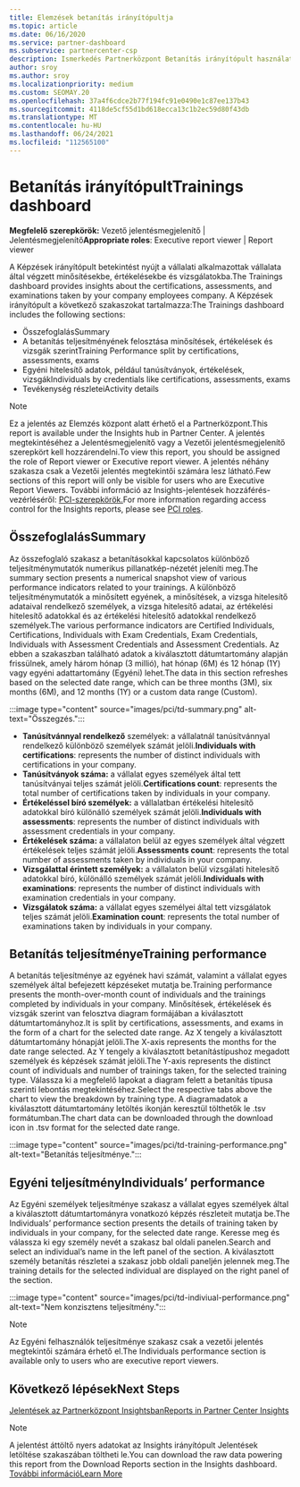 ```yaml
---
title: Elemzések betanítás irányítópultja
ms.topic: article
ms.date: 06/16/2020
ms.service: partner-dashboard
ms.subservice: partnercenter-csp
description: Ismerkedés Partnerközpont Betanítás irányítópult használatával. A képzés az egyik jelentés, amely a Partnerközpont Insights (PCI) területen érhető el.
author: sroy
ms.author: sroy
ms.localizationpriority: medium
ms.custom: SEOMAY.20
ms.openlocfilehash: 37a4f6cdce2b77f194fc91e0490e1c87ee137b43
ms.sourcegitcommit: 4118de5cf55d1bd618ecca13c1b2ec59d80f43db
ms.translationtype: MT
ms.contentlocale: hu-HU
ms.lasthandoff: 06/24/2021
ms.locfileid: "112565100"
---
```

# <a name="trainings-dashboard"></a><span data-ttu-id="f301e-104">Betanítás irányítópult</span><span class="sxs-lookup"><span data-stu-id="f301e-104">Trainings dashboard</span></span>

<span data-ttu-id="f301e-105">**Megfelelő szerepkörök:** Vezető jelentésmegjelenítő | Jelentésmegjelenítő</span><span class="sxs-lookup"><span data-stu-id="f301e-105">**Appropriate roles**: Executive report viewer | Report viewer</span></span>

<span data-ttu-id="f301e-106">A Képzések irányítópult betekintést nyújt a vállalati alkalmazottak vállalata által végzett minősítésekbe, értékelésekbe és vizsgálatokba.</span><span class="sxs-lookup"><span data-stu-id="f301e-106">The Trainings dashboard provides insights about the certifications, assessments, and examinations taken by your company employees company.</span></span> <span data-ttu-id="f301e-107">A Képzések irányítópult a következő szakaszokat tartalmazza:</span><span class="sxs-lookup"><span data-stu-id="f301e-107">The Trainings dashboard includes the following sections:</span></span>

- <span data-ttu-id="f301e-108">Összefoglalás</span><span class="sxs-lookup"><span data-stu-id="f301e-108">Summary</span></span>
- <span data-ttu-id="f301e-109">A betanítás teljesítményének felosztása minősítések, értékelések és vizsgák szerint</span><span class="sxs-lookup"><span data-stu-id="f301e-109">Training Performance split by certifications, assessments, exams</span></span>
- <span data-ttu-id="f301e-110">Egyéni hitelesítő adatok, például tanúsítványok, értékelések, vizsgák</span><span class="sxs-lookup"><span data-stu-id="f301e-110">Individuals by credentials like certifications, assessments, exams</span></span>
- <span data-ttu-id="f301e-111">Tevékenység részletei</span><span class="sxs-lookup"><span data-stu-id="f301e-111">Activity details</span></span>

>[!NOTE] 
><span data-ttu-id="f301e-112">Ez a jelentés az Elemzés központ alatt érhető el a Partnerközpont.</span><span class="sxs-lookup"><span data-stu-id="f301e-112">This report is available under the Insights hub in Partner Center.</span></span> <span data-ttu-id="f301e-113">A jelentés megtekintéséhez a Jelentésmegjelenítő vagy a Vezetői jelentésmegjelenítő szerepkört kell hozzárendelni.</span><span class="sxs-lookup"><span data-stu-id="f301e-113">To view this report, you should be assigned the role of Report viewer or Executive report viewer.</span></span> <span data-ttu-id="f301e-114">A jelentés néhány szakasza csak a Vezetői jelentés megtekintői számára lesz látható.</span><span class="sxs-lookup"><span data-stu-id="f301e-114">Few sections of this report will only be visible for users who are Executive Report Viewers.</span></span> <span data-ttu-id="f301e-115">További információ az Insights-jelentések hozzáférés-vezérléséről: [PCI-szerepkörök.](pci-roles.md)</span><span class="sxs-lookup"><span data-stu-id="f301e-115">For more information regarding access control for the Insights reports, please see [PCI roles](pci-roles.md).</span></span>

## <a name="summary"></a><span data-ttu-id="f301e-116">Összefoglalás</span><span class="sxs-lookup"><span data-stu-id="f301e-116">Summary</span></span>

<span data-ttu-id="f301e-117">Az összefoglaló szakasz a betanításokkal kapcsolatos különböző teljesítménymutatók numerikus pillanatkép-nézetét jeleníti meg.</span><span class="sxs-lookup"><span data-stu-id="f301e-117">The summary section presents a numerical snapshot view of various performance indicators related to your trainings.</span></span> <span data-ttu-id="f301e-118">A különböző teljesítménymutatók a minősített egyének, a minősítések, a vizsga hitelesítő adataival rendelkező személyek, a vizsga hitelesítő adatai, az értékelési hitelesítő adatokkal és az értékelési hitelesítő adatokkal rendelkező személyek.</span><span class="sxs-lookup"><span data-stu-id="f301e-118">The various performance indicators are Certified Individuals, Certifications, Individuals with Exam Credentials, Exam Credentials, Individuals with Assessment Credentials and Assessment Credentials.</span></span> <span data-ttu-id="f301e-119">Az ebben a szakaszban található adatok a kiválasztott dátumtartomány alapján frissülnek, amely három hónap (3 millió), hat hónap (6M) és 12 hónap (1Y) vagy egyéni adattartomány (Egyéni) lehet.</span><span class="sxs-lookup"><span data-stu-id="f301e-119">The data in this section refreshes based on the selected date range, which can be three months (3M), six months (6M), and 12 months (1Y) or a custom data range (Custom).</span></span> 

:::image type="content" source="images/pci/td-summary.png" alt-text="Összegzés.":::

- <span data-ttu-id="f301e-121">**Tanúsítvánnyal rendelkező** személyek: a vállalatnál tanúsítvánnyal rendelkező különböző személyek számát jelöli.</span><span class="sxs-lookup"><span data-stu-id="f301e-121">**Individuals with certifications**: represents the number of distinct individuals with certifications in your company.</span></span>
- <span data-ttu-id="f301e-122">**Tanúsítványok száma:** a vállalat egyes személyek által tett tanúsítványai teljes számát jelöli.</span><span class="sxs-lookup"><span data-stu-id="f301e-122">**Certifications count**: represents the total number of certifications taken by individuals in your company.</span></span>
- <span data-ttu-id="f301e-123">**Értékeléssel bíró személyek:** a vállalatban értékelési hitelesítő adatokkal bíró különálló személyek számát jelöli.</span><span class="sxs-lookup"><span data-stu-id="f301e-123">**Individuals with assessments**: represents the number of distinct individuals with assessment credentials in your company.</span></span> 
- <span data-ttu-id="f301e-124">**Értékelések száma:** a vállalaton belül az egyes személyek által végzett értékelések teljes számát jelöli.</span><span class="sxs-lookup"><span data-stu-id="f301e-124">**Assessments count**: represents the total number of assessments taken by individuals in your company.</span></span>
- <span data-ttu-id="f301e-125">**Vizsgálattal érintett személyek:** a vállalaton belül vizsgálati hitelesítő adatokkal bíró, különálló személyek számát jelöli.</span><span class="sxs-lookup"><span data-stu-id="f301e-125">**Individuals with examinations**: represents the number of distinct individuals with examination credentials in your company.</span></span> 
- <span data-ttu-id="f301e-126">**Vizsgálatok száma:** a vállalat egyes személyei által tett vizsgálatok teljes számát jelöli.</span><span class="sxs-lookup"><span data-stu-id="f301e-126">**Examination count**: represents the total number of examinations taken by individuals in your company.</span></span>

## <a name="training-performance"></a><span data-ttu-id="f301e-127">Betanítás teljesítménye</span><span class="sxs-lookup"><span data-stu-id="f301e-127">Training performance</span></span>

<span data-ttu-id="f301e-128">A betanítás teljesítménye az egyének havi számát, valamint a vállalat egyes személyek által befejezett képzéseket mutatja be.</span><span class="sxs-lookup"><span data-stu-id="f301e-128">Training performance presents the month-over-month count of individuals and the trainings completed by individuals in your company.</span></span> <span data-ttu-id="f301e-129">Minősítések, értékelések és vizsgák szerint van felosztva diagram formájában a kiválasztott dátumtartományhoz.</span><span class="sxs-lookup"><span data-stu-id="f301e-129">It is split by certifications, assessments, and exams in the form of a chart for the selected date range.</span></span> <span data-ttu-id="f301e-130">Az X tengely a kiválasztott dátumtartomány hónapját jelöli.</span><span class="sxs-lookup"><span data-stu-id="f301e-130">The X-axis represents the months for the date range selected.</span></span> <span data-ttu-id="f301e-131">Az Y tengely a kiválasztott betanítástípushoz megadott személyek és képzések számát jelöli.</span><span class="sxs-lookup"><span data-stu-id="f301e-131">The Y-axis represents the distinct count of individuals and number of trainings taken, for the selected training type.</span></span> <span data-ttu-id="f301e-132">Válassza ki a megfelelő lapokat a diagram felett a betanítás típusa szerinti lebontás megtekintéséhez.</span><span class="sxs-lookup"><span data-stu-id="f301e-132">Select the respective tabs above the chart to view the breakdown by training type.</span></span> <span data-ttu-id="f301e-133">A diagramadatok a kiválasztott dátumtartomány letöltés ikonján keresztül tölthetők le .tsv formátumban.</span><span class="sxs-lookup"><span data-stu-id="f301e-133">The chart data can be downloaded through the download icon in .tsv format for the selected date range.</span></span>

:::image type="content" source="images/pci/td-training-performance.png" alt-text="Betanítás teljesítménye.":::

## <a name="individuals-performance"></a><span data-ttu-id="f301e-135">Egyéni teljesítmény</span><span class="sxs-lookup"><span data-stu-id="f301e-135">Individuals’ performance</span></span>

<span data-ttu-id="f301e-136">Az Egyéni személyek teljesítménye szakasz a vállalat egyes személyek által a kiválasztott dátumtartományra vonatkozó képzés részleteit mutatja be.</span><span class="sxs-lookup"><span data-stu-id="f301e-136">The Individuals’ performance section presents the details of training taken by individuals in your company, for the selected date range.</span></span> <span data-ttu-id="f301e-137">Keresse meg és válassza ki egy személy nevét a szakasz bal oldali panelen.</span><span class="sxs-lookup"><span data-stu-id="f301e-137">Search and select an individual’s name in the left panel of the section.</span></span> <span data-ttu-id="f301e-138">A kiválasztott személy betanítás részletei a szakasz jobb oldali paneljén jelennek meg.</span><span class="sxs-lookup"><span data-stu-id="f301e-138">The training details for the selected individual are displayed on the right panel of the section.</span></span>

:::image type="content" source="images/pci/td-indiviual-performance.png" alt-text="Nem konzisztens teljesítmény.":::

>[!NOTE] 
> <span data-ttu-id="f301e-140">Az Egyéni felhasználók teljesítménye szakasz csak a vezetői jelentés megtekintői számára érhető el.</span><span class="sxs-lookup"><span data-stu-id="f301e-140">The Individuals performance section is available only to users who are executive report viewers.</span></span> 

## <a name="next-steps"></a><span data-ttu-id="f301e-141">Következő lépések</span><span class="sxs-lookup"><span data-stu-id="f301e-141">Next Steps</span></span>

[<span data-ttu-id="f301e-142">Jelentések az Partnerközpont Insightsban</span><span class="sxs-lookup"><span data-stu-id="f301e-142">Reports in Partner Center Insights</span></span>](partner-center-insights.md)

>[!NOTE] 
> <span data-ttu-id="f301e-143">A jelentést áttöltő nyers adatokat az Insights irányítópult Jelentések letöltése szakaszában töltheti le.</span><span class="sxs-lookup"><span data-stu-id="f301e-143">You can download the raw data powering this report from the Download Reports section in the Insights dashboard.</span></span> [<span data-ttu-id="f301e-144">További információ</span><span class="sxs-lookup"><span data-stu-id="f301e-144">Learn More</span></span>](pci-download-reports.md)